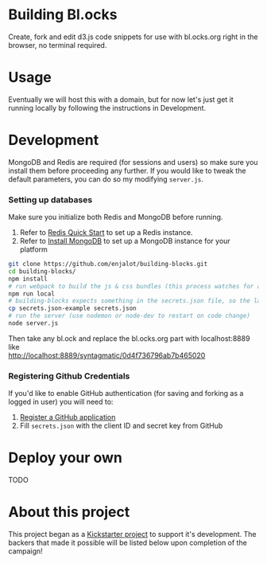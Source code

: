 # Building Bl.ocks
Create, fork and edit d3.js code snippets for use with bl.ocks.org right in the browser, no terminal required.

# Usage
Eventually we will host this with a domain, but for now let's just get it running locally by following the instructions in Development.

# Development
MongoDB and Redis are required (for sessions and users) so make sure you install them before proceeding any further. If you would like to tweak the default parameters, you can do so my modifying `server.js`. 

### Setting up databases
Make sure you initialize both Redis and MongoDB before running. 
1. Refer to [Redis Quick Start](http://redis.io/topics/quickstart) to set up a Redis instance.
2. Refer to [Install MongoDB](http://docs.mongodb.org/manual/installation/) to set up a MongoDB instance for your platform

```bash
git clone https://github.com/enjalot/building-blocks.git
cd building-blocks/
npm install
# run webpack to build the js & css bundles (this process watches for any changes to any client-side files and repacks them during development so there might not be any apparent progress in the terminal)
npm run local 
# building-blocks expects something in the secrets.json file, so the last step is: (to place replace this with your credentials, see Registering Github Credentials below)
cp secrets.json-example secrets.json
# run the server (use nodemon or node-dev to restart on code change)
node server.js
```
Then take any bl.ock and replace the bl.ocks.org part with localhost:8889 like  
[http://localhost:8889/syntagmatic/0d4f736796ab7b465020](http://localhost:8889/syntagmatic/0d4f736796ab7b465020)  

### Registering Github Credentials
If you'd like to enable GitHub authentication (for saving and forking as a logged in user) you will need to:  
1. [Register a GitHub application](https://github.com/settings/developers)  
2. Fill `secrets.json` with the client ID and secret key from GitHub  


# Deploy your own
TODO

# About this project
This project began as a [Kickstarter project](https://www.kickstarter.com/projects/1058500513/building-blocks-0) to support it's development. The backers that made it possible will be listed below upon completion of the campaign!
